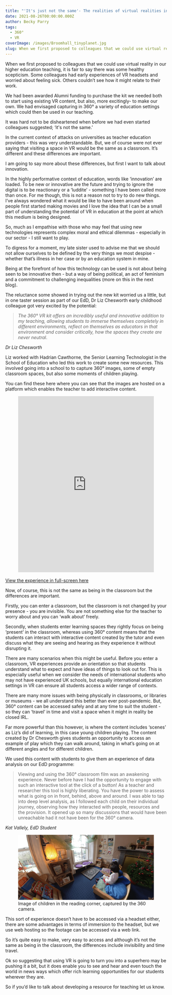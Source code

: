 ```yaml
---
title: "'It's just not the same'- The realities of virtual realities in teaching and learning in Higher Education"
date: 2021-08-26T00:00:00.000Z
author: Becky Parry
tags:
  - 360°
  - VR
coverImage: /images/Broomhall_tinyplanet.jpg
slug: When we first proposed to colleagues that we could use virtual reality in our higher education teaching, it is fair to say there was some healthy scepticism. Some colleagues had early experiences of VR headsets and worried about feeling sick. Others couldn’t see how it might relate to their work.
---
```


When we first proposed to colleagues that we could use virtual reality in our higher education teaching, it is fair to say there was some healthy scepticism. Some colleagues had early experiences of VR headsets and worried about feeling sick. Others couldn’t see how it might relate to their work.

We had been awarded Alumni funding to purchase the kit we needed both to start using existing VR content, but also, more excitingly- to make our own. We had envisaged capturing in 360° a variety of education settings which could then be used in our teaching.

It was hard not to be disheartened when before we had even started colleagues suggested; ‘it's not the same.’

In the current context of attacks on universities as teacher education providers - this was very understandable. But, we of course were not ever saying that visiting a space in VR would be the same as a classroom. It’s different and these differences are important. 

I am going to say more about these differences, but first I want to talk about innovation.

In the highly performative context of education, words like ‘innovation’ are loaded. To be new or innovative are the future and trying to ignore the digital is to be reactionary or a ‘luddite’ - something I have been called more than once. For me though, this is not a reason not to try to do new things. I’ve always wondered what it would be like to have been around when people first started making movies and I love the idea that I can be a small part of understanding the potential of VR in education at the point at which this medium is being designed.

So, much as I empathise with those who may feel that using new technologies represents complex moral and ethical dilemmas - especially in our sector - I still want to play.

To digress for a moment, my late sister used to advise me that we should not allow ourselves to be defined by the very things we most despise - whether that’s illness in her case or by an education system in mine.

Being at the forefront of how this technology can be used is not about being seen to be innovative then - but a way of being political, an act of feminism and a commitment to challenging inequalities (more on this in the next blog).

The reluctance some showed in trying out the new kit worried us a little, but in one taster session as part of our EdD, Dr Liz Chesworth early childhood colleague got very excited by the potential:

> _The 360° VR kit offers an incredibly useful and innovative addition to my teaching, allowing students to immerse themselves completely in different environments, reflect on themselves as educators in that environment and consider critically, how the spaces they create are never neutral_. 

<cite>Dr Liz Chesworth</cite>

Liz worked with Hadrian Cawthorne, the Senior Learning Technologist in the School of Education who led this work to create some new resources. This involved going into a school to to capture 360° images, some of empty classroom spaces, but also some moments of children playing.

You can find these here where you can see that the images are hosted on a platform which enables the teacher to add interactive content.

<figure class="video_container">
<iframe allowfullscreen="yes" allowvr ="yes" frameborder="0" height="550px" scrolling="no" width="100%" src="https://wvr.li/ul9l31"></iframe>
</figure>

[View the experience in full-screen here](https://wvr.li/ul9l31)

Now, of course, this is not the same as being in the classroom but the differences are important.

Firstly, you can enter a classroom, but the classroom is not changed by your presence - you are invisible. You are not something else for the teacher to worry about and you can ‘walk about’ freely.

Secondly, when students enter learning spaces they rightly focus on being ‘present’ in the classroom, whereas using 360° content means that the students can interact with interactive content created by the tutor and even discuss what they are seeing and hearing as they experience it without disrupting it.

There are many scenarios when this might be useful. Before you enter a classroom, VR experiences provide an orientation so that students understand what to expect and have ideas of things to look out for. This is especially useful when we consider the needs of international students who may not have experienced UK schools, but equally international education settings in VR can ensure all students access a wider range of contexts.

There are many more issues with being physically in classrooms, or libraries or museums - we all understand this better than ever post-pandemic. But, 360° content can be accessed safely and at any time to suit the student - so they can ‘travel’ in time and visit a space when it might in reality be closed IRL.

Far more powerful than this however, is where the content includes ‘scenes’ as Liz’s did of learning, in this case young children playing. The content created by Dr Chesworth gives students an opportunity to access an example of play which they can walk around, taking in what’s going on at different angles and for different children.

We used this content with students to give them an experience of data analysis on our EdD programme: 

> Viewing and using the 360° classroom film was an awakening experience. Never before have I had the opportunity to engage with such an interactive tool at the click of a button! As a teacher and researcher this tool is highly liberating. You have the power to assess what is going on in front, behind, above and around. I was able to tap into deep level analysis, as I followed each child on their individual journey, observing how they interacted with people, resources and the provision. It opened up so many discussions that would have been unreachable had it not have been for the 360° camera.

<cite>Kat Vallely, EdD Student</cite>

<figure>
<img alt="Image of children in the reading corner, captured by the 360 camera" src="/images/Screenshot-2021-09-03-135633-1024x490.png" />
<figcaption>Image of children in the reading corner, captured by the 360 camera.</figcaption>
</figure>

This sort of experience doesn’t have to be accessed via a headset either, there are some advantages in terms of immersion to the headset, but we use web hosting so the footage can be accessed via a web link. 

So it’s quite easy to make, very easy to access and although it’s not the same as being in the classroom, the differences include invisibility and time travel.

Ok so suggesting that using VR is going to turn you into a superhero may be pushing it a bit, but it does enable you to see and hear and even touch the world in news ways which offer rich learning opportunities for our students wherever they are.

So if you’d like to talk about developing a resource for teaching let us know.
